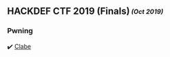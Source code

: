 ## HACKDEF CTF 2019 (Finals)<sub><sup> *(Oct 2019)*</sup></sub>

### Pwning

:heavy_check_mark: [Clabe](https://github.com/ivanmedina/CTFs/tree/master/HACKDEF19-FINAL/CLABE)
